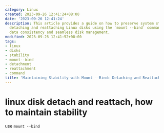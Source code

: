 ```yaml
---
category: Linux
created: 2023-09-26 12:41:24+08:00
date: '2023-09-26 12:41:24'
description: This article provides a guide on how to preserve system stability while
  detaching and reattaching Linux disks using the `mount --bind` command, ensuring
  data consistency and seamless disk management.
modified: 2023-09-26 12:41:52+08:00
tags:
- linux
- disks
- stability
- mount--bind
- detachment
- reattachment
- command
title: 'Maintaining Stability with Mount --Bind: Detaching and Reattaching Linux Disks'
---
```


# linux disk detach and reattach, how to maintain stability

use `mount --bind`
